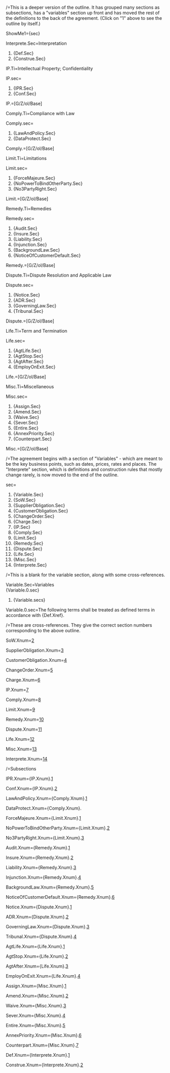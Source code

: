 /=This is a deeper version of the outline.  It has grouped many sections as subsections, has a "variables" section up front and has moved the rest of the definitions to the back of the agreement. (Click on "1" above to see the outline by itself.)

ShowMe1={sec}

Interprete.Sec=<span class="sec-ti">Interpretation</span><ol><li>{Def.Sec}<li>{Construe.Sec}</ol>

IP.Ti=Intellectual Property; Confidentiality

IP.sec=<ol><li>{IPR.Sec}<li>{Conf.Sec}</ol>

IP.=[G/Z/ol/Base]

Comply.Ti=Compliance with Law

Comply.sec=<ol><li>{LawAndPolicy.Sec}<li>{DataProtect.Sec}</ol>

Comply.=[G/Z/ol/Base]

Limit.Ti=Limitations

Limit.sec=<ol><li>{ForceMajeure.Sec}<li>{NoPowerToBindOtherParty.Sec}<li>{No3PartyRight.Sec}</ol>

Limit.=[G/Z/ol/Base]

Remedy.Ti=Remedies

Remedy.sec=<ol><li>{Audit.Sec}<li>{Insure.Sec}<li>{Liability.Sec}<li>{Injunction.Sec}<li>{BackgroundLaw.Sec}<li>{NoticeOfCustomerDefault.Sec}</ol>

Remedy.=[G/Z/ol/Base]

Dispute.Ti=Dispute Resolution and Applicable Law

Dispute.sec=<ol><li>{Notice.Sec}<li>{ADR.Sec}<li>{GoverningLaw.Sec}<li>{Tribunal.Sec}</ol>

Dispute.=[G/Z/ol/Base]

Life.Ti=Term and Termination

Life.sec=<ol><li>{AgtLife.Sec}<li>{AgtStop.Sec}<li>{AgtAfter.Sec}<li>{EmployOnExit.Sec}</ol>

Life.=[G/Z/ol/Base]

Misc.Ti=Miscellaneous

Misc.sec=<ol><li>{Assign.Sec}<li>{Amend.Sec}<li>{Waive.Sec}<li>{Sever.Sec}<li>{Entire.Sec}<li>{AnnexPriority.Sec}<li>{Counterpart.Sec}</ol> 

Misc.=[G/Z/ol/Base]

/=The agreement begins with a section of "Variables" - which are meant to be the key business points, such as dates, prices, rates and places.  The "Interprete" section, which is definitions and construction rules that mostly change rarely, is now moved to the end of the outline.

sec=<ol><li>{Variable.Sec}<li>{SoW.Sec}<li>{SupplierObligation.Sec}<li>{CustomerObligation.Sec}<li>{ChangeOrder.Sec}<li>{Charge.Sec}<li>{IP.Sec}<li>{Comply.Sec}<li>{Limit.Sec}<li>{Remedy.Sec}<li>{Dispute.Sec}<li>{Life.Sec}<li>{Misc.Sec}<li>{Interprete.Sec}</ol>

/=This is a blank for the variable section, along with some cross-references. 

Variable.Sec=<span class="sec-ti">Variables</span><br>{Variable.0.sec}<ol><li>{Variable.secs}</ol>

Variable.0.sec=The following terms shall be treated as defined terms in accordance with {Def.Xref}. 

/=These are cross-references.  They give the correct section numbers corresponding to the above outline.

SoW.Xnum=<a href="#SoW.Sec">2</a>

SupplierObligation.Xnum=<a href="#SupplierObligation.Sec">3</a>

CustomerObligation.Xnum=<a href="#CustomerObligation.Sec">4</a>

ChangeOrder.Xnum=<a href="#ChangeOrder.Sec">5</a>

Charge.Xnum=<a href="#Charge.Sec">6</a>

IP.Xnum=<a href="#IP.Sec">7</a>

Comply.Xnum=<a href="#Comply.Sec">8</a>

Limit.Xnum=<a href="#Limit.Sec">9</a>

Remedy.Xnum=<a href="#Remedy.Sec">10</a>

Dispute.Xnum=<a href="#Dispute.Sec">11</a>

Life.Xnum=<a href="#Life.Sec">12</a>

Misc.Xnum=<a href="#Misc.Sec">13</a>

Interprete.Xnum=<a href="#Interprete.Sec">14</a>

/=Subsections

IPR.Xnum={IP.Xnum}.<a href="#IPR.Sec">1</a>

Conf.Xnum={IP.Xnum}.<a href="#Conf.Sec">2</a>

LawAndPolicy.Xnum={Comply.Xnum}.<a href="#LawAndPolicy.Sec">1</a>

DataProtect.Xnum={Comply.Xnum}.<a href="#DataProtect.Sec"></a>

ForceMajeure.Xnum={Limit.Xnum}.<a href="#ForceMajeure.Sec">1</a>

NoPowerToBindOtherParty.Xnum={Limit.Xnum}.<a href="NoPowerToBindOtherParty#.Sec">2</a>

No3PartyRight.Xnum={Limit.Xnum}.<a href="No3PartyRight#.Sec">3</a>

Audit.Xnum={Remedy.Xnum}.<a href="#Audit.Sec">1</a>

Insure.Xnum={Remedy.Xnum}.<a href="#Insure.Sec">2</a>

Liability.Xnum={Remedy.Xnum}.<a href="#Liability.Sec">3</a>

Injunction.Xnum={Remedy.Xnum}.<a href="#Injunction.Sec">4</a>

BackgroundLaw.Xnum={Remedy.Xnum}.<a href="#BackgroundLaw.Sec">5</a>

NoticeOfCustomerDefault.Xnum={Remedy.Xnum}.<a href="#NoticeOfCustomerDefault.Sec">6</a>

Notice.Xnum={Dispute.Xnum}.<a href="#Notice.Sec">1</a>

ADR.Xnum={Dispute.Xnum}.<a href="#ADR.Sec">2</a>

GoverningLaw.Xnum={Dispute.Xnum}.<a href="#GoverningLaw.Sec">3</a>

Tribunal.Xnum={Dispute.Xnum}.<a href="#Tribunal.Sec">4</a>

AgtLife.Xnum={Life.Xnum}.<a href="#AgtLife.Sec">1</a>

AgtStop.Xnum={Life.Xnum}.<a href="#AgtStop.Sec">2</a>

AgtAfter.Xnum={Life.Xnum}.<a href="#AgtAfter.Sec">3</a>

EmployOnExit.Xnum={Life.Xnum}.<a href="#EmployOnExit.Sec">4</a>

Assign.Xnum={Misc.Xnum}.<a href="#Assign.Sec">1</a>

Amend.Xnum={Misc.Xnum}.<a href="#Amend.Sec">2</a>

Waive.Xnum={Misc.Xnum}.<a href="#Waive.Sec">3</a>

Sever.Xnum={Misc.Xnum}.<a href="#Sever.Sec">4</a>

Entire.Xnum={Misc.Xnum}.<a href="#Entire.Sec">5</a>

AnnexPriority.Xnum={Misc.Xnum}.<a href="#AnnexPriority.Sec">6</a>

Counterpart.Xnum={Misc.Xnum}.<a href="#Counterpart.Sec">7</a>

Def.Xnum={Interprete.Xnum}.<a href="#Def.Sec">1</a>

Construe.Xnum={Interprete.Xnum}.<a href="#Construe.Sec">2</a>